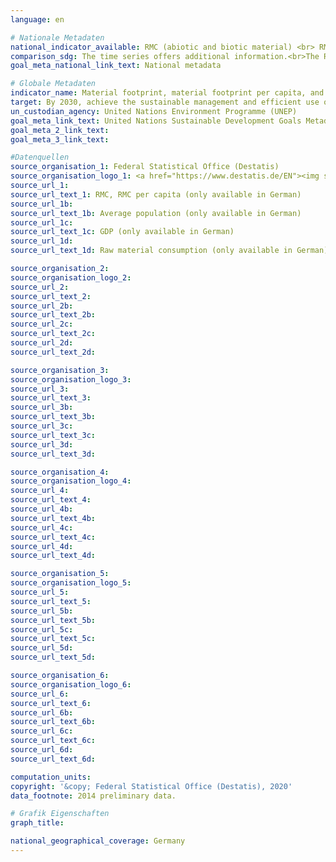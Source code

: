 ```yaml
---
language: en

# Nationale Metadaten
national_indicator_available: RMC (abiotic and biotic material) <br> RMC per capita <br> RMC per real GDP
comparison_sdg: The time series offers additional information.<br>The RMC calculation is based on a hybrid model using domestic input-output-tables, life cycle information and other data sources. In the global metadata, a multi-regional input-output (MRIO) framework is mentioned. Further methodological differences may exist e.g. due to deviations in the treatment of secondary raw material.
goal_meta_national_link_text: National metadata

# Globale Metadaten
indicator_name: Material footprint, material footprint per capita, and material footprint per GDP
target: By 2030, achieve the sustainable management and efficient use of natural resources
un_custodian_agency: United Nations Environment Programme (UNEP)
goal_meta_link_text: United Nations Sustainable Development Goals Metadata
goal_meta_2_link_text: 
goal_meta_3_link_text: 

#Datenquellen
source_organisation_1: Federal Statistical Office (Destatis)
source_organisation_logo_1: <a href="https://www.destatis.de/EN"><img src="https://g205sdgs.github.io/sdg-indicators/public/OrgImgEn/destatis.png" alt="Logo destatis" style="height:60px; width:148px" /></a>
source_url_1: 
source_url_text_1: RMC, RMC per capita (only available in German)
source_url_1b: 
source_url_text_1b: Average population (only available in German)
source_url_1c: 
source_url_text_1c: GDP (only available in German)
source_url_1d: 
source_url_text_1d: Raw material consumption (only available in German)

source_organisation_2: 
source_organisation_logo_2: 
source_url_2: 
source_url_text_2: 
source_url_2b: 
source_url_text_2b: 
source_url_2c: 
source_url_text_2c: 
source_url_2d: 
source_url_text_2d: 

source_organisation_3: 
source_organisation_logo_3: 
source_url_3: 
source_url_text_3: 
source_url_3b: 
source_url_text_3b: 
source_url_3c: 
source_url_text_3c: 
source_url_3d: 
source_url_text_3d: 

source_organisation_4: 
source_organisation_logo_4: 
source_url_4: 
source_url_text_4: 
source_url_4b: 
source_url_text_4b: 
source_url_4c: 
source_url_text_4c: 
source_url_4d: 
source_url_text_4d: 

source_organisation_5: 
source_organisation_logo_5: 
source_url_5: 
source_url_text_5: 
source_url_5b: 
source_url_text_5b: 
source_url_5c: 
source_url_text_5c: 
source_url_5d: 
source_url_text_5d: 

source_organisation_6: 
source_organisation_logo_6: 
source_url_6: 
source_url_text_6: 
source_url_6b: 
source_url_text_6b: 
source_url_6c: 
source_url_text_6c: 
source_url_6d: 
source_url_text_6d: 

computation_units: 
copyright: '&copy; Federal Statistical Office (Destatis), 2020'
data_footnote: 2014 preliminary data.

# Grafik Eigenschaften
graph_title: 

national_geographical_coverage: Germany
---
```


